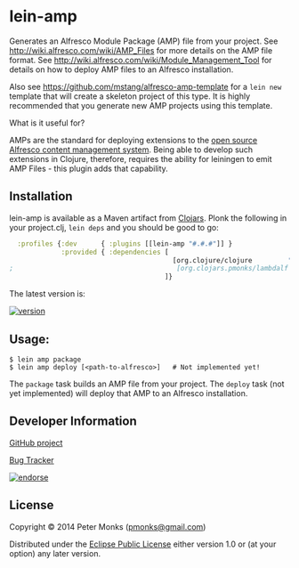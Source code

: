 # lein-amp
Generates an Alfresco Module Package (AMP) file from your project.
See http://wiki.alfresco.com/wiki/AMP_Files for more details on the AMP file format.
See http://wiki.alfresco.com/wiki/Module_Management_Tool for details on how to deploy AMP files to an Alfresco installation.

Also see https://github.com/mstang/alfresco-amp-template for a `lein new` template that will create a skeleton project of this type.
It is highly recommended that you generate new AMP projects using this template.

What is it useful for?

AMPs are the standard for deploying extensions to the [open source Alfresco content management system](http://www.alfresco.org/).
Being able to develop such extensions in Clojure, therefore, requires the ability for leiningen to emit AMP Files - this plugin adds
that capability.

## Installation

lein-amp is available as a Maven artifact from [Clojars](https://clojars.org/org.clojars.pmonks/lein-amp).
Plonk the following in your project.clj, `lein deps` and you should be good to go:

```clojure
  :profiles {:dev      { :plugins [[lein-amp "#.#.#"]] }
             :provided { :dependencies [
                                         [org.clojure/clojure         "1.6.0"          :scope "runtime"]
;                                         [org.clojars.pmonks/lambdalf "2.0.0-SNAPSHOT" :scope "runtime"]  ; SOON - NOT YET DEPLOYED TO CLOJARS!
                                       ]}
```

The latest version is:

[![version](https://clojars.org/org.clojars.pmonks/lein-amp/latest-version.svg)](https://clojars.org/org.clojars.pmonks/lein-amp)

## Usage:
```shell
$ lein amp package
$ lein amp deploy [<path-to-alfresco>]   # Not implemented yet!
```

The `package` task builds an AMP file from your project.
The `deploy` task (not yet implemented) will deploy that AMP to an Alfresco installation.

## Developer Information

[GitHub project](https://github.com/pmonks/lein-amp)

[Bug Tracker](https://github.com/pmonks/lein-amp/issues)

[![endorse](https://api.coderwall.com/pmonks/endorsecount.png)](https://coderwall.com/pmonks)

## License

Copyright © 2014 Peter Monks (pmonks@gmail.com)

Distributed under the [Eclipse Public License](http://www.eclipse.org/legal/epl-v10.html) either version 1.0 or (at your option) any later version.


